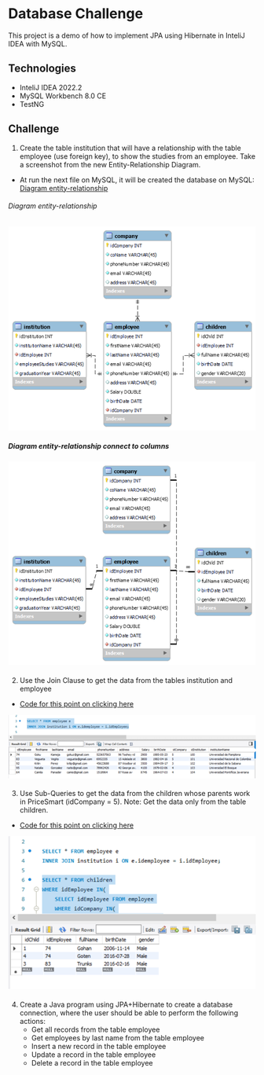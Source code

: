 # Database Challenge
This project is a demo of how to implement JPA using Hibernate in InteliJ IDEA with MySQL.

## Technologies
- InteliJ IDEA 2022.2
- MySQL Workbench 8.0 CE
- TestNG

## Challenge

1. Create the table institution that will have a relationship with the table employee
   (use foreign key), to show the studies from an employee. Take a screenshot from the
   new Entity-Relationship Diagram.
- At run the next file on MySQL, it will be created the database on MySQL: [Diagram entity-relationship](https://github.com/Nessa2513/DBChallenge/blob/master/External%20files%20DBC/createForChallenge.sql)

###### Diagram entity-relationship
![Diagram entity-relation ship](https://github.com/Nessa2513/DBChallenge/blob/master/External%20files%20DBC/Diagrama%20Entidad-Relacion.png)

##### Diagram entity-relationship connect to columns
![Diagram entity-relationship connect to columns](https://github.com/Nessa2513/DBChallenge/blob/master/External%20files%20DBC/Diagrama%20Entidad-Relacion%20connectToColumns.png)

####
2. Use the Join Clause to get the data from the tables institution and employee
- [Code for this point on clicking here](https://github.com/Nessa2513/DBChallenge/blob/master/External%20files%20DBC/Challenge.sql)
  
![Result](https://github.com/Nessa2513/DBChallenge/blob/master/External%20files%20DBC/2.png)
####
3. Use Sub-Queries to get the data from the children whose parents work in PriceSmart
   (idCompany = 5). Note: Get the data only from the table children.
- [Code for this point on clicking here](https://github.com/Nessa2513/DBChallenge/blob/master/External%20files%20DBC/Challenge.sql)

![Result](https://github.com/Nessa2513/DBChallenge/blob/master/External%20files%20DBC/3.png)
####
4. Create a Java program using JPA+Hibernate to create a database connection, where
   the user should be able to perform the following actions:
   - Get all records from the table employee
   - Get employees by last name from the table employee
   - Insert a new record in the table employee
   - Update a record in the table employee
   - Delete a record in the table employee

    

